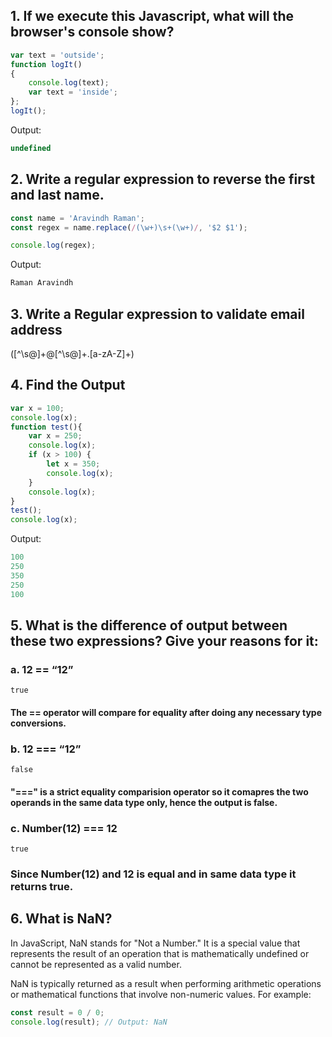 ## 1. If we execute this Javascript, what will the browser's console show? 
```javascript
var text = 'outside'; 
function logIt()
{
    console.log(text); 
    var text = 'inside'; 
}; 
logIt();
```
Output:
```javascript
undefined
```
## 2. Write a regular expression to reverse the first and last name.
```javascript
const name = 'Aravindh Raman';
const regex = name.replace(/(\w+)\s+(\w+)/, '$2 $1');

console.log(regex);
```
Output:
```javascript
Raman Aravindh
```
## 3. Write a Regular expression to validate email address
([^\s@]+@[^\s@]+\.[a-zA-Z]+)
## 4. Find the Output 
```javascript
var x = 100; 
console.log(x); 
function test(){ 
    var x = 250; 
    console.log(x); 
    if (x > 100) { 
        let x = 350; 
        console.log(x); 
    } 
    console.log(x); 
} 
test(); 
console.log(x);
```
Output:
```javascript
100
250
350
250
100
```
## 5. What is the difference of output between these two expressions? Give your reasons for it: 
### a. 12 == “12”
```true``` 
#### The == operator will compare for equality after doing any necessary type conversions.
### b. 12 === “12” 
```false``` 
#### "===" is a strict equality comparision operator so it comapres the two operands in the same data type only, hence the output is false.
### c. Number(12) === 12
```true``` 
### Since Number(12) and 12 is equal and in same data type it returns true.
## 6. What is NaN?
In JavaScript, NaN stands for "Not a Number." It is a special value that represents the result of an operation that is mathematically undefined or cannot be represented as a valid number.

NaN is typically returned as a result when performing arithmetic operations or mathematical functions that involve non-numeric values. For example:
```javascript
const result = 0 / 0;
console.log(result); // Output: NaN
```
